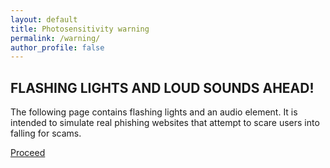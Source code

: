 ```yaml
---
layout: default
title: Photosensitivity warning
permalink: /warning/
author_profile: false
---
```

## FLASHING LIGHTS AND LOUD SOUNDS AHEAD!
The following page contains flashing lights and an audio element. It is intended to simulate real phishing websites that attempt to scare users into falling for scams.

[Proceed](cameronp1.com/awareness)
